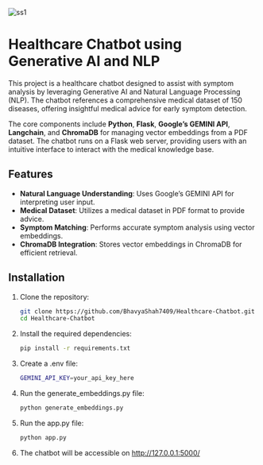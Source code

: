 ![ss1](https://github.com/user-attachments/assets/451371c5-7590-404b-9085-27722c82f0c8)
# Healthcare Chatbot using Generative AI and NLP

This project is a healthcare chatbot designed to assist with symptom analysis by leveraging Generative AI and Natural Language Processing (NLP). The chatbot references a comprehensive medical dataset of 150 diseases, offering insightful medical advice for early symptom detection.

The core components include **Python**, **Flask**, **Google’s GEMINI API**, **Langchain**, and **ChromaDB** for managing vector embeddings from a PDF dataset. The chatbot runs on a Flask web server, providing users with an intuitive interface to interact with the medical knowledge base.

## Features

- **Natural Language Understanding**: Uses Google’s GEMINI API for interpreting user input.
- **Medical Dataset**: Utilizes a medical dataset in PDF format to provide advice.
- **Symptom Matching**: Performs accurate symptom analysis using vector embeddings.
- **ChromaDB Integration**: Stores vector embeddings in ChromaDB for efficient retrieval.


## Installation

1. Clone the repository:
   ```bash
   git clone https://github.com/BhavyaShah7409/Healthcare-Chatbot.git
   cd Healthcare-Chatbot
2. Install the required dependencies:
   ```bash
   pip install -r requirements.txt
3. Create a .env file:
   ```bash
   GEMINI_API_KEY=your_api_key_here
4. Run the generate_embeddings.py file:
   ```bash
   python generate_embeddings.py
5. Run the app.py file:
   ```bash
   python app.py
6. The chatbot will be accessible on http://127.0.0.1:5000/
   

